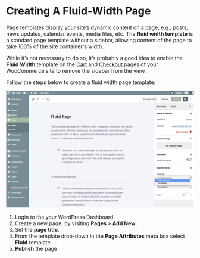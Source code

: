 # Creating A Fluid-Width Page

Page templates display your site’s dynamic content on a page, e.g., posts, news updates, calendar events, media files, etc. The **fluid width template** is a standard page template without a sidebar, allowing content of the page to take 100% of the site container's width.

While it’s not necessary to do so, it’s probably a good idea to enable the **Fluid Width** template on the [Cart](https://www.conj.ws/electronic-store/cart/) and [Checkout](https://www.conj.ws/electronic-store/checkout/?add-to-cart=111) pages of your WooCommerce site to remove the sidebar from the view.

Follow the steps below to create a fluid width page template:

![Creating A Fluid-Width Page](img/fluid-template.png)

1. Login to the your WordPress Dashboard.
2. Create a new page, by visiting **Pages** » **Add New**.
3. Set the **page title**.
4. From the template drop-down in the **Page Attributes** meta box select **Fluid** template.
5. **Publish** the page.
